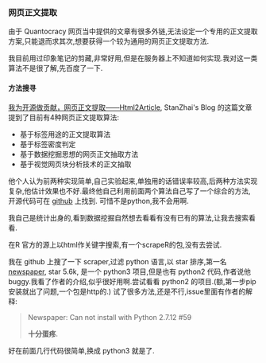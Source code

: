 ### 网页正文提取

由于 Quantocracy 网页当中提供的文章有很多外链,无法设定一个专用的正文提取方案,只能退而求其次,想要获得一个较为通用的网页正文提取方法.

我目前用过印象笔记的剪藏,非常好用,但是在服务器上不知道如何实现.我对这一类算法不是很了解,先百度了一下.

#### 方法搜寻

[我为开源做贡献，网页正文提取——Html2Article](https://www.cnblogs.com/jasondan/p/3497757.html), StanZhai's Blog 的这篇文章提到了目前有4种网页正文提取算法:
- 基于标签用途的正文提取算法
- 基于标签密度判定
- 基于数据挖掘思想的网页正文抽取方法
- 基于视觉网页块分析技术的正文抽取

他个人认为前两种实现简单,自己实验起来,单独用的话错误率较高,后两种方法实现复杂,他估计效果也不好.最终他自己利用前面两个算法自己写了一个综合的方法, 开源代码可在 [github](https://github.com/stanzhai/Html2Article) 上找到. 可惜不是python,我不会用啊.

我自己是统计出身的,看到数据挖掘自然想去看看有没有已有的算法,让我去搜索看看.

在R 官方的源上以html作关键字搜索,有一个scrapeR的包,没有去尝试.

我在 github 上搜了一下 scraper,过滤 python 语言,以 star 排序,第一名 [newspaper](https://github.com/codelucas/newspaper), star 5.6k, 是一个 python3 项目,但是也有 python2 代码,作者说他 buggy.我看了作者的介绍,似乎很好用啊.尝试看看 python2 的项目.(额,第一步pip安装就出了问题,一个包是http的.) 试了很多方法,还是不行,issue里面有作者的解释:

> Newspaper: Can not install with Python 2.7.12 \#59
>
> **十分蛋疼**.

好在前面几行代码很简单,换成 python3 就是了.

